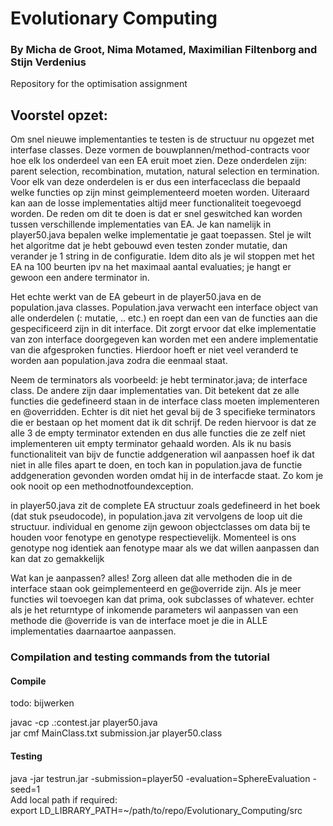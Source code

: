 # Evolutionary Computing
### By Micha de Groot, Nima Motamed, Maximilian Filtenborg and Stijn Verdenius

Repository for the optimisation assignment


## Voorstel opzet:

Om snel nieuwe implementanties te testen is de structuur nu opgezet met interfase classes.
Deze vormen de bouwplannen/method-contracts voor hoe elk los onderdeel van een EA eruit moet zien. 
Deze onderdelen zijn: parent selection, recombination, mutation, natural selection en termination.
Voor elk van deze onderdelen is er dus een interfaceclass die bepaald welke functies op zijn minst geimplementeerd moeten worden.
Uiteraard kan aan de losse implementaties altijd meer functionaliteit toegevoegd worden. 
De reden om dit te doen is dat er snel geswitched kan worden tussen verschillende implementaties van EA.
Je kan namelijk in player50.java bepalen welke implementatie je gaat toepassen.
Stel je wilt het algoritme dat je hebt gebouwd even testen zonder mutatie, dan verander je 1 string in de configuratie. 
Idem dito als je wil stoppen met het EA na 100 beurten ipv na het maximaal aantal evaluaties; je hangt er gewoon een andere terminator in.

Het echte werkt van de EA gebeurt in de player50.java en de population.java classes. 
Population.java verwacht een interface object van alle onderdelen (: mutatie, .. etc.)  en roept dan een van de functies aan die gespecificeerd zijn in dit interface.
Dit zorgt ervoor dat elke implementatie van zon interface doorgegeven kan worden met een andere implementatie van die afgesproken functies.
Hierdoor hoeft er niet veel veranderd te worden aan population.java zodra die eenmaal staat.

Neem de terminators als voorbeeld: je hebt terminator.java; de interface class. De andere zijn daar implementaties van.
Dit betekent dat ze alle functies die gedefineerd staan in de interface class moeten implementeren en @overridden.
Echter is dit niet het geval bij de 3 specifieke terminators die er bestaan op het moment dat ik dit schrijf.
De reden hiervoor is dat ze alle 3 de empty terminator extenden en dus alle functies die ze zelf niet implementeren uit empty terminator gehaald worden.
Als ik nu basis functionaliteit van bijv de functie addgeneration wil aanpassen hoef ik dat niet in alle files apart te doen, en toch kan in population.java de functie addgeneration gevonden worden omdat hij in de interfacde staat. 
Zo kom je ook nooit op een methodnotfoundexception.

in player50.java zit de complete EA structuur zoals gedefineerd in het boek (dat stuk pseudocode), in population.java zit vervolgens de loop uit die structuur.
individual en genome zijn gewoon objectclasses om data bij te houden voor fenotype en genotype respectievelijk.
Momenteel is ons genotype nog identiek aan fenotype maar als we dat willen aanpassen dan kan dat zo gemakkelijk

Wat kan je aanpassen? alles! Zorg alleen dat alle methoden die in de interface staan ook geimplementeerd en ge@override zijn. 
Als je meer functies wil toevoegen kan dat prima, ook subclasses of whatever. echter als je het returntype of inkomende parameters wil aanpassen van een methode die @override is van de interface moet je die in ALLE implementaties daarnaartoe aanpassen.



### Compilation and testing commands from the tutorial 
#### Compile

todo: bijwerken

javac -cp .:contest.jar player50.java  
jar cmf MainClass.txt submission.jar player50.class  
#### Testing
java -jar testrun.jar -submission=player50 -evaluation=SphereEvaluation -seed=1  
Add local path if required:  
export LD\_LIBRARY\_PATH=~/path/to/repo/Evolutionary\_Computing/src
